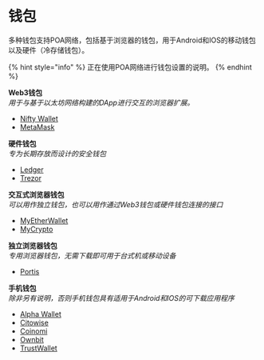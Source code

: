 # 钱包

多种钱包支持POA网络，包括基于浏览器的钱包，用于Android和IOS的移动钱包以及硬件（冷存储钱包）。

{% hint style="info" %}
正在使用POA网络进行钱包设置的说明。
{% endhint %}

**Web3钱包**  
_用于与基于以太坊网络构建的DApp进行交互的浏览器扩展。_

* [Nifty Wallet ](https://chrome.google.com/webstore/detail/nifty-wallet/jbdaocneiiinmjbjlgalhcelgbejmnid?hl=en)
* [MetaMask](https://metamask.io/)

**硬件钱包**  
_专为长期存放而设计的安全钱包_

* [Ledger ](https://www.ledger.com/)
* [Trezor](https://trezor.io/)

**交互式浏览器钱包**  
_可以用作独立钱包，也可以用作通过Web3钱包或硬件钱包连接的接口_

* [MyEtherWallet ](https://www.myetherwallet.com/access-my-wallet)
* [MyCrypto](https://mycrypto.com/)

**独立浏览器钱包**  
_专用浏览器钱包，无需下载即可用于台式机或移动设备_

* [Portis](https://www.portis.io/)

**手机钱包**  
_除非另有说明，否则手机钱包具有适用于Android和IOS的可下载应用程序_

* [Alpha Wallet ](https://alphawallet.com/)
* [Citowise ](https://citowise.com/) 
* [Coinomi ](https://www.coinomi.com/en/)
* [Ownbit ](https://ownbit.io/en/)
* [TrustWallet](https://trustwallet.com/)





